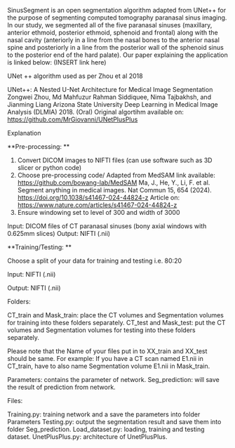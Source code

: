 SinusSegment is an open segmentation algorithm adapted from UNet++ for the purpose of segmenting computed tomography paranasal sinus imaging. 
In our study, we segmented all of the five paranasal sinuses (maxillary, anterior ethmoid, posterior ethmoid, sphenoid and frontal) along with the nasal cavity (anteriorly in a line from the nasal bones to the anterior nasal spine and posteriorly in a line from the posterior wall of the sphenoid sinus to the posterior end of the hard palate). 
Our paper explaining the application is linked below: (INSERT link here) 


UNet ++ algorithm used as per Zhou et al 2018 

UNet++: A Nested U-Net Architecture for Medical Image Segmentation
Zongwei Zhou, Md Mahfuzur Rahman Siddiquee, Nima Tajbakhsh, and Jianming Liang
Arizona State University
Deep Learning in Medical Image Analysis (DLMIA) 2018. (Oral)
Original algortihm available on: https://github.com/MrGiovanni/UNetPlusPlus 




Explanation

**Pre-processing: **
1. Convert DICOM images to NIFTI files (can use software such as 3D slicer or python code)
2. Choose pre-processing code/
Adapted from MedSAM link available: https://github.com/bowang-lab/MedSAM
Ma, J., He, Y., Li, F. et al. Segment anything in medical images. Nat Commun 15, 654 (2024). https://doi.org/10.1038/s41467-024-44824-z
Article on: https://www.nature.com/articles/s41467-024-44824-z
4. Ensure windowing set to level of 300 and width of 3000

Input: DICOM files of CT paranasal sinuses (bony axial windows with 0.625mm slices) 
Output: NIFTI (.nii) 

**Training/Testing: **

Choose a split of your data for training and testing i.e. 80:20

Input: NIFTI (.nii) 

Output: NIFTI (.nii) 

Folders:

CT_train and Mask_train: place the CT volumes and Segmentation volumes for training into these folders separately.
CT_test and Mask_test: put the CT volumes and Segmentation volumes for testing into these folders separately.

Please note that the Name of your files put in to XX_train and XX_test should be same.
For example: If you have a CT scan named E1.nii in CT_train, have to also name Segmentation volume E1.nii in Mask_train.

Parameters: contains the parameter of network.
Seg_prediction: will save the result of prediction from network.

Files:

Training.py: training network and a save the parameters into folder Parameters
Testing.py: output the segmentation result and save them into folder Seg_prediction.
Load_dataset.py: loading, training and testing dataset.
UnetPlusPlus.py: architecture of UnetPlusPlus.
